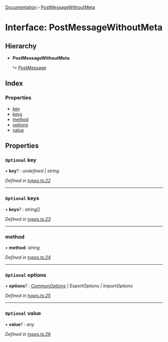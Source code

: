 [Documentation](../README.md) › [PostMessageWithoutMeta](postmessagewithoutmeta.md)

# Interface: PostMessageWithoutMeta

## Hierarchy

* **PostMessageWithoutMeta**

  ↳ [PostMessage](postmessage.md)

## Index

### Properties

* [key](postmessagewithoutmeta.md#optional-key)
* [keys](postmessagewithoutmeta.md#optional-keys)
* [method](postmessagewithoutmeta.md#method)
* [options](postmessagewithoutmeta.md#optional-options)
* [value](postmessagewithoutmeta.md#optional-value)

## Properties

### `Optional` key

• **key**? : *undefined | string*

*Defined in [types.ts:22](https://github.com/badbatch/cachemap/blob/2f4f64a/packages/core-worker/src/types.ts#L22)*

___

### `Optional` keys

• **keys**? : *string[]*

*Defined in [types.ts:23](https://github.com/badbatch/cachemap/blob/2f4f64a/packages/core-worker/src/types.ts#L23)*

___

###  method

• **method**: *string*

*Defined in [types.ts:24](https://github.com/badbatch/cachemap/blob/2f4f64a/packages/core-worker/src/types.ts#L24)*

___

### `Optional` options

• **options**? : *[CommonOptions](commonoptions.md) | ExportOptions | ImportOptions*

*Defined in [types.ts:25](https://github.com/badbatch/cachemap/blob/2f4f64a/packages/core-worker/src/types.ts#L25)*

___

### `Optional` value

• **value**? : *any*

*Defined in [types.ts:26](https://github.com/badbatch/cachemap/blob/2f4f64a/packages/core-worker/src/types.ts#L26)*
